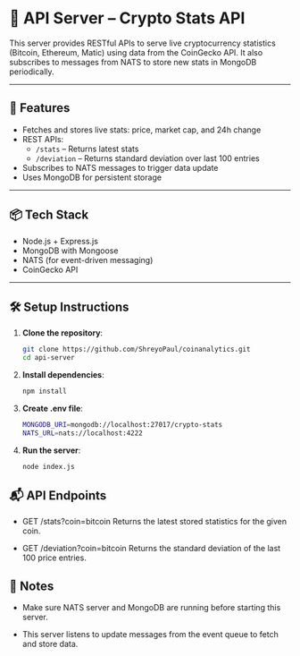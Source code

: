 # 📡 API Server – Crypto Stats API
This server provides RESTful APIs to serve live cryptocurrency statistics (Bitcoin, Ethereum, Matic) using data from the CoinGecko API. It also subscribes to messages from NATS to store new stats in MongoDB periodically.

---

## 🚀 Features

- Fetches and stores live stats: price, market cap, and 24h change
- REST APIs:
  - `/stats` – Returns latest stats
  - `/deviation` – Returns standard deviation over last 100 entries
- Subscribes to NATS messages to trigger data update
- Uses MongoDB for persistent storage

---

## 📦 Tech Stack

- Node.js + Express.js
- MongoDB with Mongoose
- NATS (for event-driven messaging)
- CoinGecko API

---

## 🛠️ Setup Instructions

1. **Clone the repository**:
   ```bash
   git clone https://github.com/ShreyoPaul/coinanalytics.git
   cd api-server

2.  **Install dependencies**:
    ```bash
    npm install

3.  **Create .env file**:
    ```bash
    MONGODB_URI=mongodb://localhost:27017/crypto-stats
    NATS_URL=nats://localhost:4222


4.  **Run the server**:
    ```bash
    node index.js

## 📬 API Endpoints

- GET /stats?coin=bitcoin
Returns the latest stored statistics for the given coin.

- GET /deviation?coin=bitcoin
Returns the standard deviation of the last 100 price entries.

## 📌 Notes

- Make sure NATS server and MongoDB are running before starting this server.

- This server listens to update messages from the event queue to fetch and store data.

